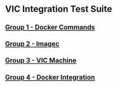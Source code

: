 VIC Integration Test Suite
=======


[Group 1 - Docker Commands](Group1-Docker-Commands/TestCases.md)
-
[Group 2 - Imagec](Group2-Imagec/TestCases.md)
-
[Group 3 - VIC Machine](Group3-vic-machine/TestCases.md)
-
[Group 4 - Docker Integration](Group4-Docker-Integration/TestCases.md)
-